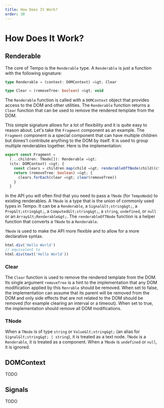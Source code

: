 ```yaml
---
title: How Does It Work?
order: 30
---
```

# How Does It Work?

## Renderable

The core of Tempo is the `Renderable` type. A `Renderable` is just a function with the following signature:

```ts
type Renderable = (context: DOMContext) =&gt; Clear

type Clear = (removeTree: boolean) =&gt; void
```

The `Renderable` function is called with a `DOMContext` object that provides access to the DOM and other utilities. The `Renderable` function returns a `Clear` function that can be used to remove the rendered template from the DOM.

This simple signature allows for a lot of flexibility and it is quite easy to reason about. Let's take the `Fragment` component as an example. The `Fragment` component is a special component that can have multiple children but dones't contribute anything to the DOM by itself. It is used to group multiple renderables together. Here is the implementation:

```ts
export const Fragment =
  (...children: TNode[]): Renderable =&gt;
  (ctx: DOMContext) =&gt; {
    const clears = children.map(child =&gt; renderableOfTNode(child)(ctx))
    return (removeTree: boolean) =&gt; {
      clears.forEach(clear =&gt; clear(removeTree))
    }
  }
```

In the API you will often find that you need to pass a `TNode` (for `TempoNode`) to existing renderables. A `TNode` is a type that is the union of commonly used types in Tempo. It can be a `Renderable`, a `Signal&lt;string&gt;`, a `Prop&lt;string&gt;`, a `Computed&lt;string&gt;`, a `string`, `undefined`, or `null` or an `Array&lt;Renderable&gt;`. The `renderableOfTNode` function is a helper function that converts a `TNode` to a `Renderable`.

`TNode` is used to make the API more flexible and to allow for a more declarative syntax.

```ts
html.div('Hello World')
// equivalent to
html.div(text('Hello World'))
```

### Clear

The `Clear` function is used to remove the rendered template from the DOM. Its single argument `removeTree` is a hint to the implementation that any DOM modification applied by this `Renrable` should be removed. When set to false, the implementation can assume that its parent will be removed from the DOM and only side effects that are not related to the DOM should be removed (for example clearing an interval or a timeout). When set to true, the implementation should remove all DOM modifications.

### TNode

When a `TNode` is of type `string` or `Value&lt;string&gt;` (an alias for `Signal&lt;string&gt; | string`), it is treated as a text node. `TNode` is a `Renderable`, it is treated as a component. When a `TNode` is `undefined` or `null`, it is ignored.

## DOMContext

TODO

## Signals

TODO
